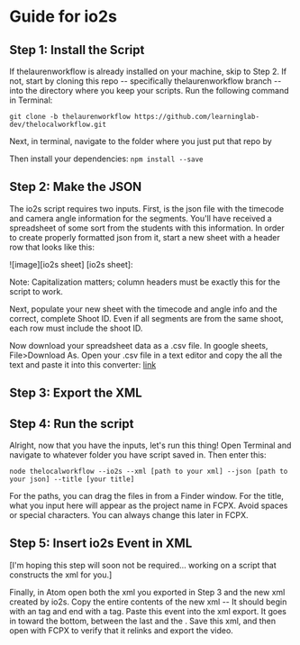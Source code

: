 # Guide for io2s

## Step 1: Install the Script
If thelaurenworkflow is already installed on your machine, skip to Step 2.
If not, start by cloning this repo -- specifically thelaurenworkflow branch -- into the directory where you keep your scripts. Run the following command in Terminal:
```
git clone -b thelaurenworkflow https://github.com/learninglab-dev/thelocalworkflow.git
```
Next, in terminal, navigate to the folder where you just put that repo by

Then install your dependencies: `npm install --save`

## Step 2: Make the JSON
The io2s script requires two inputs. First, is the json file with the timecode and camera angle information for the segments. You'll have received a spreadsheet of some sort from the students with this information. In order to create properly formatted json from it, start a new sheet with a header row that looks like this:

![image][io2s sheet]
[io2s sheet]:

Note: Capitalization matters; column headers must be exactly this for the script to work.

Next, populate your new sheet with the timecode and angle info and the correct, complete Shoot ID. Even if all segments are from the same shoot, each row must include the shoot ID.

Now download your spreadsheet data as a .csv file. In google sheets, File>Download As. Open your .csv file in a text editor and copy the all the text and paste it into this converter: [link](www.)

## Step 3: Export the XML

## Step 4: Run the script
Alright, now that you have the inputs, let's run this thing! Open Terminal and navigate to whatever folder you have script saved in. Then enter this:
```
node thelocalworkflow --io2s --xml [path to your xml] --json [path to your json] --title [your title]
```
For the paths, you can drag the files in from a Finder window. For the title, what you input here will appear as the project name in FCPX. Avoid spaces or special characters. You can always change this later in FCPX.

## Step 5: Insert io2s Event in XML

[I'm hoping this step will soon not be required... working on a script that constructs the xml for you.]

Finally, in Atom open both the xml you exported in Step 3 and the new xml created by io2s. Copy the entire contents of the new xml -- It should begin with an **<event>** tag and end with a **</event>** tag. Paste this event into the xml export. It goes in toward the bottom, between the last **</event>** and the **</library>**. Save this xml, and then open with FCPX to verify that it relinks and export the video.

